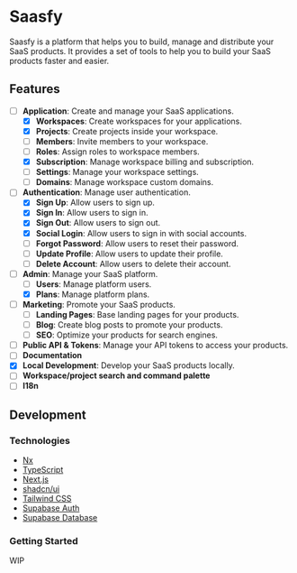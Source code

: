# Saasfy

Saasfy is a platform that helps you to build, manage and distribute your SaaS products. It provides
a set of tools to help you to build your SaaS products faster and easier.

## Features

- [ ] **Application**: Create and manage your SaaS applications.
  - [x] **Workspaces**: Create workspaces for your applications.
  - [x] **Projects**: Create projects inside your workspace.
  - [ ] **Members**: Invite members to your workspace.
  - [ ] **Roles**: Assign roles to workspace members.
  - [x] **Subscription**: Manage workspace billing and subscription. 
  - [ ] **Settings**: Manage your workspace settings.
  - [ ] **Domains**: Manage workspace custom domains.
- [ ] **Authentication**: Manage user authentication.
  - [x] **Sign Up**: Allow users to sign up.
  - [x] **Sign In**: Allow users to sign in.
  - [x] **Sign Out**: Allow users to sign out.
  - [x] **Social Login**: Allow users to sign in with social accounts.
  - [ ] **Forgot Password**: Allow users to reset their password.
  - [ ] **Update Profile**: Allow users to update their profile.
  - [ ] **Delete Account**: Allow users to delete their account.
- [ ] **Admin**: Manage your SaaS platform.
  - [ ] **Users**: Manage platform users.
  - [x] **Plans**: Manage platform plans.
- [ ] **Marketing**: Promote your SaaS products.
  - [ ] **Landing Pages**: Base landing pages for your products.
  - [ ] **Blog**: Create blog posts to promote your products.
  - [ ] **SEO**: Optimize your products for search engines.
- [ ] **Public API & Tokens**: Manage your API tokens to access your products.
- [ ] **Documentation**
- [x] **Local Development**: Develop your SaaS products locally.
- [ ] **Workspace/project search and command palette**
- [ ] **I18n**

## Development

### Technologies

- [Nx](https://nx.dev/)
- [TypeScript](https://www.typescriptlang.org/)
- [Next.js](https://nextjs.org/)
- [shadcn/ui](http://ui.shadcn.com/)
- [Tailwind CSS](https://tailwindcss.com/)
- [Supabase Auth](https://supabase.io/docs/guides/auth)
- [Supabase Database](https://supabase.io/docs/guides/database)

### Getting Started

WIP
